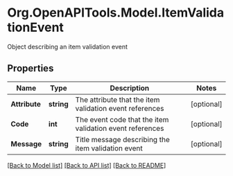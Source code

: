 # Org.OpenAPITools.Model.ItemValidationEvent
Object describing an item validation event

## Properties

Name | Type | Description | Notes
------------ | ------------- | ------------- | -------------
**Attribute** | **string** | The attribute that the item validation event references | [optional] 
**Code** | **int** | The event code that the item validation event references | [optional] 
**Message** | **string** | Title message describing the item validation event | [optional] 

[[Back to Model list]](../README.md#documentation-for-models) [[Back to API list]](../README.md#documentation-for-api-endpoints) [[Back to README]](../README.md)

